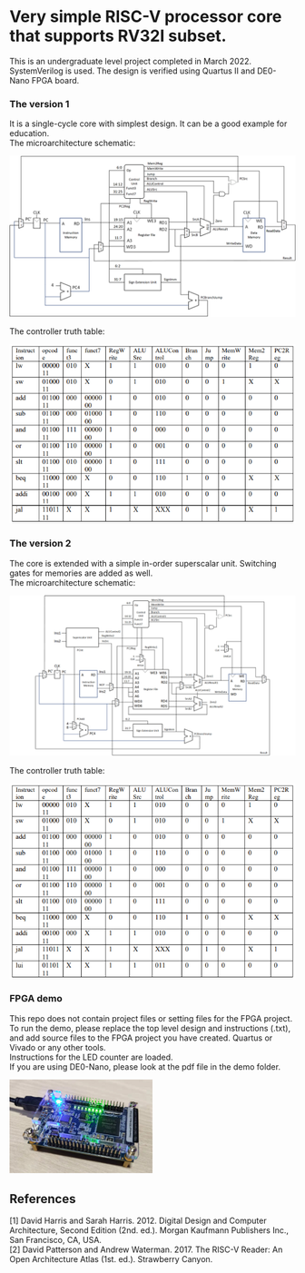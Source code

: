 # Very simple RISC-V processor core that supports RV32I subset.
This is an undergraduate level project completed in March 2022.  
SystemVerilog is used. The design is verified using Quartus II and DE0-Nano FPGA board.  
### The version 1
It is a single-cycle core with simplest design. It can be a good example for education.  
The microarchitecture schematic:  
  
  
![image](schematics/v1.png)  
  
  
The controller truth table:  
  
  
![image](schematics/v1_controller_table.png)  
  
  
### The version 2
The core is extended with a simple in-order superscalar unit. Switching gates for memories are added as well.  
The microarchitecture schematic:  
  
  
![image](schematics/v2.png)  
  
  
The controller truth table:  
  
  
![image](schematics/v2_controller_table.png)  
  
  
### FPGA demo
This repo does not contain project files or setting files for the FPGA project.  
To run the demo, please replace the top level design and instructions (.txt), and add source files to the FPGA project you have created. Quartus or Vivado or any other tools.  
Instructions for the LED counter are loaded.  
If you are using DE0-Nano, please look at the pdf file in the demo folder.  
  
  
<img src="https://github.com/gsmark36/very-simple-riscv-core/blob/072c0681ec0da6fa76c5eae5c82fdd4edab8a9cd/schematics/demo.png" width=50% height=50%>  
  
  
## References
[1] David Harris and Sarah Harris. 2012. Digital Design and Computer Architecture, Second Edition (2nd. ed.). Morgan Kaufmann Publishers Inc., San Francisco, CA, USA.  
[2]	David Patterson and Andrew Waterman. 2017. The RISC-V Reader: An Open Architecture Atlas (1st. ed.). Strawberry Canyon.  
